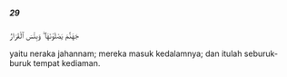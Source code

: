 ##### 29

<span class="ayah">جَهَنَّمَ يَصْلَوْنَهَا ۖ وَبِئْسَ ٱلْقَرَارُ</span>

<span class="ayah_translation">yaitu neraka jahannam; mereka masuk kedalamnya; dan itulah seburuk-buruk tempat kediaman.</span>
